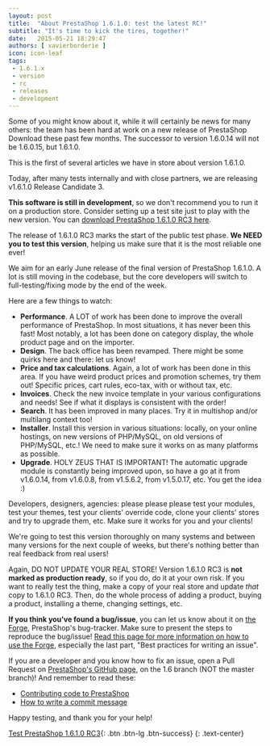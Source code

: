 ```yaml
---
layout: post
title:  "About PrestaShop 1.6.1.0: test the latest RC!"
subtitle: "It's time to kick the tires, together!"
date:   2015-05-21 18:29:47
authors: [ xavierborderie ]
icon: icon-leaf
tags:
 - 1.6.1.x
 - version
 - rc
 - releases
 - development
---
```


Some of you might know about it, while it will certainly be news for many others: the team has been hard at work on a new release of PrestaShop Download these past few months. The successor to version 1.6.0.14 will not be 1.6.0.15, but 1.6.1.0.

This is the first of several articles we have in store about version 1.6.1.0.

Today, after many tests internally and with close partners, we are releasing v1.6.1.0 Release Candidate 3.

**This software is still in development**, so we don't recommend you to run it on a production store. Consider setting up a test site just to play with the new version. You can [download PrestaShop 1.6.1.0 RC3 here](http://prestashop.com/download/prestashop_1.6.1.0.zip).

The release of 1.6.1.0 RC3 marks the start of the public test phase. **We NEED you to test this version**, helping us make sure that it is the most reliable one ever!

We aim for an early June release of the final version of PrestaShop 1.6.1.0. A lot is still moving in the codebase, but the core developers will switch to full-testing/fixing mode by the end of the week.

Here are a few things to watch:

* **Performance**. A LOT of work has been done to improve the overall performance of PrestaShop. In most situations, it has never been this fast! Most notably, a lot has been done on category display, the whole product page and on the importer.
* **Design**. The back office has been revamped. There might be some quirks here and there: let us know!
* **Price and tax calculations**. Again, a lot of work has been done in this area. If you have weird product prices and promotion schemes, try them out! Specific prices, cart rules, eco-tax, with or without tax, etc.
* **Invoices**. Check the new invoice template in your various configurations and needs! See if what it displays is consistent with the order!
* **Search**. It has been improved in many places. Try it in multishop and/or multilang context too!
* **Installer**. Install this version in various situations: locally, on your online hostings, on new versions of PHP/MySQL, on old versions of PHP/MySQL, etc.! We need to make sure it works on as many platforms as possible.
* **Upgrade**. HOLY ZEUS THAT IS IMPORTANT! The automatic upgrade module is constantly being improved upon, so have a go at it from v1.6.0.14, from v1.6.0.8, from v1.5.6.2, from v1.5.0.17, etc. You get the idea :)

Developers, designers, agencies: please please please test your modules, test your themes, test your clients' override code, clone your clients' stores and try to upgrade them, etc. Make sure it works for you and your clients!

We're going to test this version thoroughly on many systems and between many versions for the next couple of weeks, but there's nothing better than real feedback from real users!

Again, DO NOT UPDATE YOUR REAL STORE! Version 1.6.1.0 RC3 is **not marked as production ready**, so if you do, do it at your own risk.
If you want to really test the thing, make a copy of your real store and update _that_ copy to 1.6.1.0 RC3. Then, do the whole process of adding a product, buying a product, installing a theme, changing settings, etc.

**If you think you’ve found a bug/issue**, you can let us know about it on [the Forge](http://forge.prestashop.com/), PrestaShop's bug-tracker. Make sure to present the steps to reproduce the bug/issue! [Read this page for more information on how to use the Forge](http://doc.prestashop.com/display/PS16/How+to+use+the+Forge+to+contribute+to+PrestaShop), especially the last part, "Best practices for writing an issue".

If you are a developer and you know how to fix an issue, open a Pull Request on [PrestaShop's GitHub page](https://github.com/prestashop/prestashop), on the 1.6 branch (NOT the master branch)! And remember to read these:

* [Contributing code to PrestaShop](http://doc.prestashop.com/display/PS16/Contributing+code+to+PrestaShop)
* [How to write a commit message](http://doc.prestashop.com/display/PS16/How+to+write+a+commit+message)

Happy testing, and thank you for your help!

[Test PrestaShop 1.6.1.0 RC3](http://prestashop.com/download/prestashop_1.6.1.0.zip){: .btn .btn-lg .btn-success}
{: .text-center}
